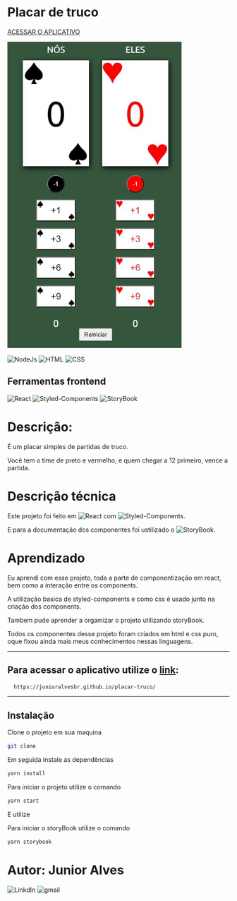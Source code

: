 # Placar de truco
[ACESSAR O APLICATIVO](https://junioralvesbr.github.io/placar-truco/)

![Alt Text](/src/assets/truco.jpg)

![NodeJs](https://img.shields.io/badge/JavaScript-NODEJS-green) ![HTML](https://img.shields.io/badge/HTML-HTML5-orange) ![CSS](https://img.shields.io/badge/STYLE-CSS3-blue)

## Ferramentas frontend
![React](https://img.shields.io/badge/JavaScript-REACT-blue) ![Styled-Components](https://img.shields.io/badge/React-Styled--components-orange) ![StoryBook](https://img.shields.io/badge/REACT-StoryBook-ff69b4)

# Descrição:
É um placar simples de partidas de truco.

Você tem o time de preto e vermelho, e quem chegar a 12 primeiro, vence a partida.

# Descrição técnica
Este projeto foi feito em ![React](https://img.shields.io/badge/JavaScript-REACT-blue) com ![Styled-Components](https://img.shields.io/badge/React-Styled--components-orange).

E para a documentação dos componentes foi ustilizado o ![StoryBook](https://img.shields.io/badge/REACT-StoryBook-ff69b4).

# Aprendizado
Eu aprendi com esse projeto, toda a parte de componentização em react, bem como a interação entre os components.

A utilização basica de styled-components e como css é usado junto na criação dos components.

Tambem pude aprender a orgamizar o projeto utilizando storyBook.

Todos os componentes desse projeto foram criados em html e css puro, oque fixou ainda mais meus conhecimentos nessas linguagens. 

---
## Para acessar o aplicativo utilize o [link](https://junioralvesbr.github.io/placar-truco/):
```
  https://junioralvesbr.github.io/placar-truco/
```
---
## Instalação
Clone o projeto em sua maquina
~~~bash
git clone
~~~

Em seguida instale as dependências
~~~bash
yarn install
~~~

Para iniciar o projeto utilize o comando
~~~bash
yarn start
~~~
E utilize

Para iniciar o storyBook utilize o comando
~~~bash
yarn storybook
~~~
# Autor: Junior Alves
![LinkdIn](https://img.shields.io/badge/LinkedIn-Junior%20Alves-blue?link=https://img.shields.io/badge/LinkedIn-Junior%20Alves-blue)
![gmail](https://img.shields.io/badge/Gmail-jrnalves%40gmail.com-red)
